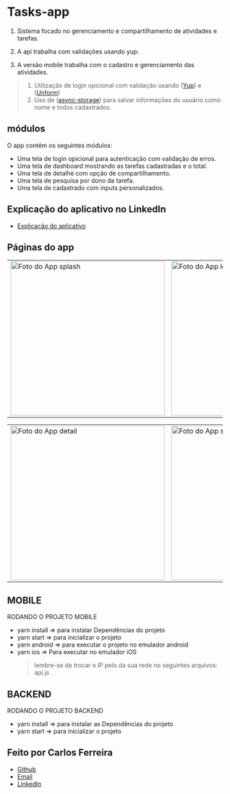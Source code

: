 # Tasks-app

1. Sistema focado no gerenciamento e compartilhamento de atividades e tarefas.
2. A api trabalha com validações usando yup:

3. A versão mobile trabalha com o cadastro e gerenciamento das atividades.

> 1. Utilização de login opicional com validação usando ([Yup](https://github.com/jquense/yup)) e ([Unform](https://unform.dev/))
> 2. Uso de ([async-storage](https://github.com/react-native-async-storage/async-storage)) para salvar informações do usuário como nome e todos cadastrados.

## módulos

O app contém os seguintes módulos:

- Uma tela de login opicional para autenticação com validação de erros.
- Uma tela de dashboard mostrando as tarefas cadastradas e o total.
- Uma tela de detalhe com opção de compartilhamento.
- Uma tela de pesquisa por dono da tarefa.
- Uma tela de cadastrado com inputs personalizados.

## Explicação do aplicativo no LinkedIn

- [Explicação do aplicativo](https://www.linkedin.com/posts/carlos-ferreira-4b2ba219a_js-nodejs-reactnative-activity-6861048209477783553-Bool)

## Páginas do app

<table>
<tr>
<td><img src="https://github.com/CarlosSTS/tasksApp/blob/master/images/splash.png" alt="Foto do App splash" width="360" /></td>
<td><img src="https://github.com/CarlosSTS/tasksApp/blob/master/images/login.png" alt="Foto do App login" width="360" /></td>
<td><img src="https://github.com/CarlosSTS/tasksApp/blob/master/images/dashboard.png" alt="Foto do App Dashboard" width="360" /></td>
</tr>
</table>

<table>
<tr>
<td><img src="https://github.com/CarlosSTS/tasksApp/blob/master/images/detail.png" alt="Foto do App detail" width="360" /></td>
<td><img src="https://github.com/CarlosSTS/tasksApp/blob/master/images/pesquisar.png" alt="Foto do App search" width="360" /></td>
<td><img src="https://github.com/CarlosSTS/tasksApp/blob/master/images/cadastro.png" alt="Foto do App create" width="360" /></td>
</tr>
</table>

## MOBILE

RODANDO O PROJETO MOBILE

- yarn install => para instalar Dependências do projeto
- yarn start => para inicializar o projeto
- yarn android => para executar o projeto no emulador android
- yarn ios => Para executar no emulador iOS
  > lembre-se de trocar o IP pelo da sua rede no seguintes arquivos: api.js

## BACKEND

RODANDO O PROJETO BACKEND

- yarn install => para instalar as Dependências do projeto
- yarn start => para inicializar o projeto

## Feito por Carlos Ferreira

- [Github](https://www.github.com/CarlosSTS)
- [Email](mailto://carlossts826@gmail.com)
- [LinkedIn](https://www.linkedin.com/in/carlos-ferreira-4b2ba219a/)

